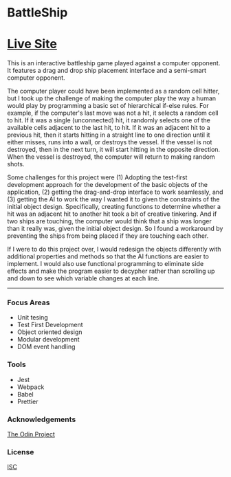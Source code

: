 # BattleShip

# [Live Site](https://jonro2955.github.io/odin_javascript_7_battleship_2.0/)

This is an interactive battleship game played against a computer opponent. It features a drag and drop ship placement interface and a semi-smart computer opponent. 

The computer player could have been implemented as a random cell hitter, but I took up the challenge of making the computer play the way a human would play by programming a basic set of hierarchical if-else rules. For example, if the computer's last move was not a hit, it selects a random cell to hit. If it was a single (unconnected) hit, it randomly selects one of the available cells adjacent to the last hit, to hit. If it was an adjacent hit to a previous hit, then it starts hitting in a straight line to one direction until it either misses, runs into a wall, or destroys the vessel. If the vessel is not destroyed, then in the next turn, it will start hitting in the opposite direction. When the vessel is destroyed, the computer will return to making random shots.  

Some challenges for this project were (1) Adopting the test-first development approach for the development of the basic objects of the application, (2) getting the drag-and-drop interface to work seamlessly, and (3) getting the AI to work the way I wanted it to given the constraints of the initial object design. Specifically, creating functions to determine whether a hit was an adjacent hit to another hit took a bit of creative tinkering. And if two ships are touching, the computer would think that a ship was longer than it really was, given the initial object design. So I found a workaround by preventing the ships from being placed if they are touching each other. 

If I were to do this project over, I would redesign the objects differently with additional properties and methods so that the AI functions are easier to implement. I would also use functional programming to eliminate side effects and make the program easier to decypher rather than scrolling up and down to see which variable changes at each line. 

<hr/>

### Focus Areas
- Unit tesing 
- Test First Development
- Object oriented design
- Modular development
- DOM event handling 

### Tools 
- Jest
- Webpack
- Babel
- Prettier
 
### Acknowledgements

[The Odin Project](https://www.theodinproject.com/)

### License

[ISC](https://opensource.org/licenses/ISC)
